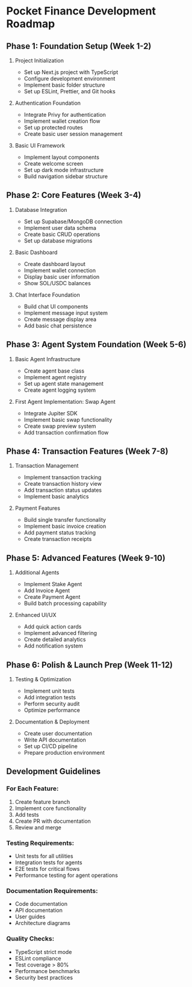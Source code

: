 # Pocket Finance Development Roadmap

## Phase 1: Foundation Setup (Week 1-2)
1. Project Initialization
   - Set up Next.js project with TypeScript
   - Configure development environment
   - Implement basic folder structure
   - Set up ESLint, Prettier, and Git hooks

2. Authentication Foundation
   - Integrate Privy for authentication
   - Implement wallet creation flow
   - Set up protected routes
   - Create basic user session management

3. Basic UI Framework
   - Implement layout components
   - Create welcome screen
   - Set up dark mode infrastructure
   - Build navigation sidebar structure

## Phase 2: Core Features (Week 3-4)
1. Database Integration
   - Set up Supabase/MongoDB connection
   - Implement user data schema
   - Create basic CRUD operations
   - Set up database migrations

2. Basic Dashboard
   - Create dashboard layout
   - Implement wallet connection
   - Display basic user information
   - Show SOL/USDC balances

3. Chat Interface Foundation
   - Build chat UI components
   - Implement message input system
   - Create message display area
   - Add basic chat persistence

## Phase 3: Agent System Foundation (Week 5-6)
1. Basic Agent Infrastructure
   - Create agent base class
   - Implement agent registry
   - Set up agent state management
   - Create agent logging system

2. First Agent Implementation: Swap Agent
   - Integrate Jupiter SDK
   - Implement basic swap functionality
   - Create swap preview system
   - Add transaction confirmation flow

## Phase 4: Transaction Features (Week 7-8)
1. Transaction Management
   - Implement transaction tracking
   - Create transaction history view
   - Add transaction status updates
   - Implement basic analytics

2. Payment Features
   - Build single transfer functionality
   - Implement basic invoice creation
   - Add payment status tracking
   - Create transaction receipts

## Phase 5: Advanced Features (Week 9-10)
1. Additional Agents
   - Implement Stake Agent
   - Add Invoice Agent
   - Create Payment Agent
   - Build batch processing capability

2. Enhanced UI/UX
   - Add quick action cards
   - Implement advanced filtering
   - Create detailed analytics
   - Add notification system

## Phase 6: Polish & Launch Prep (Week 11-12)
1. Testing & Optimization
   - Implement unit tests
   - Add integration tests
   - Perform security audit
   - Optimize performance

2. Documentation & Deployment
   - Create user documentation
   - Write API documentation
   - Set up CI/CD pipeline
   - Prepare production environment

## Development Guidelines

### For Each Feature:
1. Create feature branch
2. Implement core functionality
3. Add tests
4. Create PR with documentation
5. Review and merge

### Testing Requirements:
- Unit tests for all utilities
- Integration tests for agents
- E2E tests for critical flows
- Performance testing for agent operations

### Documentation Requirements:
- Code documentation
- API documentation
- User guides
- Architecture diagrams

### Quality Checks:
- TypeScript strict mode
- ESLint compliance
- Test coverage > 80%
- Performance benchmarks
- Security best practices 